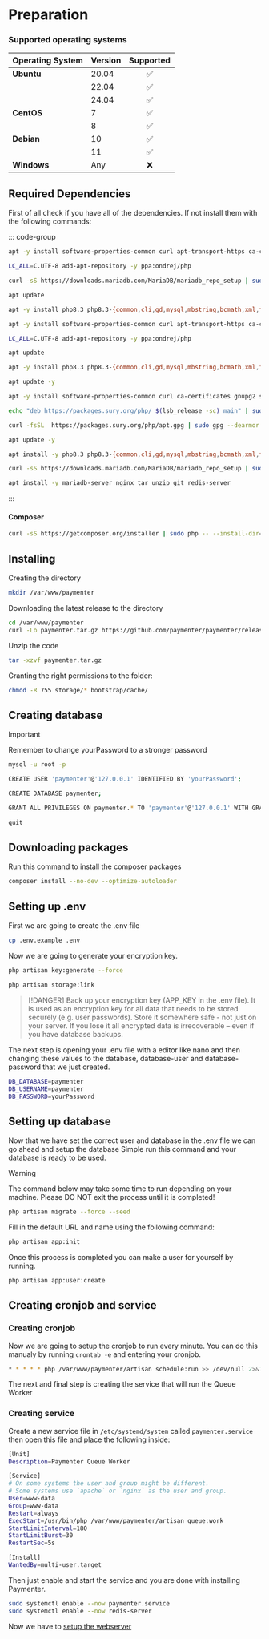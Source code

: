 # Preparation

### Supported operating systems

| Operating System | Version | Supported |
| ---------------- | ------- | :-------: |
| **Ubuntu**       | 20.04   |    ✅     |
|                  | 22.04   |    ✅     |
|                  | 24.04   |    ✅     |
| **CentOS**       | 7       |    ✅     |
|                  | 8       |    ✅     |
| **Debian**       | 10      |    ✅     |
|                  | 11      |    ✅     |
| **Windows**      | Any     |    ❌     |

## Required Dependencies

First of all check if you have all of the dependencies. If not install them with the following commands:

::: code-group

```bash [General]
apt -y install software-properties-common curl apt-transport-https ca-certificates gnupg

LC_ALL=C.UTF-8 add-apt-repository -y ppa:ondrej/php

curl -sS https://downloads.mariadb.com/MariaDB/mariadb_repo_setup | sudo bash -s -- --mariadb-server-version="mariadb-10.11"

apt update

apt -y install php8.3 php8.3-{common,cli,gd,mysql,mbstring,bcmath,xml,fpm,curl,zip,intl,redis} mariadb-server nginx tar unzip git redis-server
```

```bash [Ubuntu 22.04/24.04]
apt -y install software-properties-common curl apt-transport-https ca-certificates gnupg

LC_ALL=C.UTF-8 add-apt-repository -y ppa:ondrej/php

apt update

apt -y install php8.3 php8.3-{common,cli,gd,mysql,mbstring,bcmath,xml,fpm,curl,zip,intl,redis} mariadb-server nginx tar unzip git redis-server
```

```bash [Debian]
apt update -y

apt -y install software-properties-common curl ca-certificates gnupg2 sudo lsb-release

echo "deb https://packages.sury.org/php/ $(lsb_release -sc) main" | sudo tee /etc/apt/sources.list.d/sury-php.list

curl -fsSL  https://packages.sury.org/php/apt.gpg | sudo gpg --dearmor -o /etc/apt/trusted.gpg.d/sury-keyring.gpg

apt update -y

apt install -y php8.3 php8.3-{common,cli,gd,mysql,mbstring,bcmath,xml,fpm,curl,zip,intl,redis}

curl -sS https://downloads.mariadb.com/MariaDB/mariadb_repo_setup | sudo bash -s -- --mariadb-server-version="mariadb-10.11"

apt install -y mariadb-server nginx tar unzip git redis-server
```

:::

#### Composer

```bash
curl -sS https://getcomposer.org/installer | sudo php -- --install-dir=/usr/local/bin --filename=composer
```

## Installing

Creating the directory

```bash
mkdir /var/www/paymenter
```

Downloading the latest release to the directory

```bash
cd /var/www/paymenter
curl -Lo paymenter.tar.gz https://github.com/paymenter/paymenter/releases/latest/download/paymenter.tar.gz
```

Unzip the code

```bash
tar -xzvf paymenter.tar.gz
```

Granting the right permissions to the folder:

```bash
chmod -R 755 storage/* bootstrap/cache/
```

## Creating database

> [!IMPORTANT]
> Remember to change yourPassword to a stronger password

```bash
mysql -u root -p

CREATE USER 'paymenter'@'127.0.0.1' IDENTIFIED BY 'yourPassword';

CREATE DATABASE paymenter;

GRANT ALL PRIVILEGES ON paymenter.* TO 'paymenter'@'127.0.0.1' WITH GRANT OPTION;

quit

```

## Downloading packages

Run this command to install the composer packages

```bash
composer install --no-dev --optimize-autoloader
```

## Setting up .env

First we are going to create the .env file

```bash
cp .env.example .env
```

Now we are going to generate your encryption key.

```bash
php artisan key:generate --force

php artisan storage:link
```

> [!DANGER]
> Back up your encryption key (APP_KEY in the .env file). It is used as an encryption key for all data that needs to be stored securely (e.g. user passwords). Store it somewhere safe - not just on your server. If you lose it all encrypted data is irrecoverable – even if you have database backups.

The next step is opening your .env file with a editor like nano and then changing these values to the database, database-user and database-password that we just created.

```bash
DB_DATABASE=paymenter
DB_USERNAME=paymenter
DB_PASSWORD=yourPassword
```

## Setting up database

Now that we have set the correct user and database in the .env file we can go ahead and setup the database
Simple run this command and your database is ready to be used.

> [!WARNING]
> The command below may take some time to run depending on your machine. Please DO NOT exit the process until it is completed!

```bash
php artisan migrate --force --seed
```

Fill in the default URL and name using the following command:

```bash
php artisan app:init
```

Once this process is completed you can make a user for yourself by running.

```bash
php artisan app:user:create
```

## Creating cronjob and service

### Creating cronjob

Now we are going to setup the cronjob to run every minute. You can do this manualy by running `crontab -e` and entering your cronjob.

```bash
* * * * * php /var/www/paymenter/artisan schedule:run >> /dev/null 2>&1
```

The next and final step is creating the service that will run the Queue Worker

### Creating service

Create a new service file in `/etc/systemd/system` called `paymenter.service` then open this file and place the following inside:

```bash
[Unit]
Description=Paymenter Queue Worker

[Service]
# On some systems the user and group might be different.
# Some systems use `apache` or `nginx` as the user and group.
User=www-data
Group=www-data
Restart=always
ExecStart=/usr/bin/php /var/www/paymenter/artisan queue:work
StartLimitInterval=180
StartLimitBurst=30
RestartSec=5s

[Install]
WantedBy=multi-user.target
```

Then just enable and start the service and you are done with installing Paymenter.

```bash
sudo systemctl enable --now paymenter.service
sudo systemctl enable --now redis-server
```

Now we have to [setup the webserver](./webserver.md)
